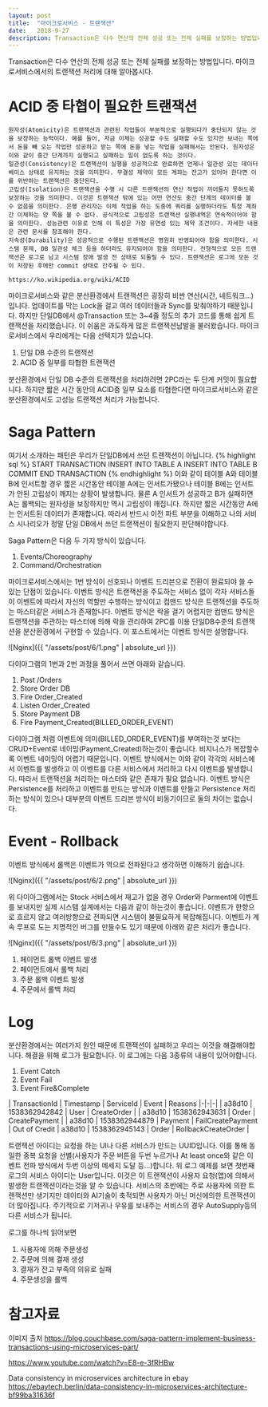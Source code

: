 ```yaml
---
layout: post
title:  "마이크로서비스 - 트랜잭션"
date:   2018-9-27
description: Transaction은 다수 연산의 전체 성공 또는 전체 실패를 보장하는 방법입니다. 마이크로서비스에서의 트랜잭션 처리에 대해 알아봅시다.
---
```

<p class="intro"><span class="dropcap">T</span>ransaction은 다수 연산의 전체 성공 또는 전체 실패를 보장하는 방법입니다. 마이크로서비스에서의 트랜잭션 처리에 대해 알아봅시다.</p>

# ACID 중 타협이 필요한 트랜잭션
```
원자성(Atomicity)은 트랜잭션과 관련된 작업들이 부분적으로 실행되다가 중단되지 않는 것을 보장하는 능력이다. 예를 들어, 자금 이체는 성공할 수도 실패할 수도 있지만 보내는 쪽에서 돈을 빼 오는 작업만 성공하고 받는 쪽에 돈을 넣는 작업을 실패해서는 안된다. 원자성은 이와 같이 중간 단계까지 실행되고 실패하는 일이 없도록 하는 것이다.
일관성(Consistency)은 트랜잭션이 실행을 성공적으로 완료하면 언제나 일관성 있는 데이터베이스 상태로 유지하는 것을 의미한다. 무결성 제약이 모든 계좌는 잔고가 있어야 한다면 이를 위반하는 트랜잭션은 중단된다.
고립성(Isolation)은 트랜잭션을 수행 시 다른 트랜잭션의 연산 작업이 끼어들지 못하도록 보장하는 것을 의미한다. 이것은 트랜잭션 밖에 있는 어떤 연산도 중간 단계의 데이터를 볼 수 없음을 의미한다. 은행 관리자는 이체 작업을 하는 도중에 쿼리를 실행하더라도 특정 계좌간 이체하는 양 쪽을 볼 수 없다. 공식적으로 고립성은 트랜잭션 실행내역은 연속적이어야 함을 의미한다. 성능관련 이유로 인해 이 특성은 가장 유연성 있는 제약 조건이다. 자세한 내용은 관련 문서를 참조해야 한다.
지속성(Durability)은 성공적으로 수행된 트랜잭션은 영원히 반영되어야 함을 의미한다. 시스템 문제, DB 일관성 체크 등을 하더라도 유지되어야 함을 의미한다. 전형적으로 모든 트랜잭션은 로그로 남고 시스템 장애 발생 전 상태로 되돌릴 수 있다. 트랜잭션은 로그에 모든 것이 저장된 후에만 commit 상태로 간주될 수 있다.

https://ko.wikipedia.org/wiki/ACID
```

마이크로서비스와 같은 분산환경에서 트랜잭션은 굉장히 비싼 연산(시간, 네트워크...)입니다. 업데이트를 막는 Lock을 걸고 여러 데이터들과 Sync를 맞춰야하기 때문입니다. 하지만 단일DB에서 @Transaction 또는 3~4줄 정도의 추가 코드를 통해 쉽게 트랜잭션을 처리했습니다. 이 쉬움은 과도하게 많은 트랜잭션남발을 불러왔습니다. 마이크로서비스에서 우리에게는 다음 선택지가 있습니다.

1. 단일 DB 수준의 트랜잭션
2. ACID 중 일부를 타협한 트랜잭션

분산환경에서 단일 DB 수준의 트랜잭션을 처리하려면 2PC라는 두 단계 커밋이 필요합니다. 하지만 짧은 시간 동안의 ACID중 일부 요소를 타협한다면 마이크로서비스와 같은 분산환경에서도 고성능 트랜잭션 처리가 가능합니다.

# Saga Pattern
여기서 소개하는 패턴은 우리가 단일DB에서 쓰던 트랜잭션이 아닙니다.
{% highlight sql %}
START TRANSACTION
INSERT INTO TABLE A
INSERT INTO TABLE B
COMMIT
END TRANSACTION 
{% endhighlight %}
이와 같이 테이블 A와 테이블 B에 인서트할 경우 짧은 시간동안 테이블 A에는 인서트가됐으나 테이블 B에는 인서트가 안된 고립성이 깨지는 상황이 발생합니다. 물론 A 인서트가 성공하고 B가 실패하면 A는 롤백되는 원자성을 보장하지만 역시 고립성이 깨집니다. 하지만 짧은 시간동안 A에는 인서트된 데이터가 존재합니다. 따라서 반드시 이전 파트 부분을 이해하고 나의 서비스 시나리오가 정말 단일 DB에서 쓰던 트랜잭션이 필요한지 판단해야합니다.

Saga Pattern은 다음 두 가지 방식이 있습니다.
1. Events/Choreography
2. Command/Orchestration

마이크로서비스에서는 1번 방식이 선호되나 이벤트 드리븐으로 전환이 완료되야 쓸 수 있는 단점이 있습니다. 이벤트 방식은 트랜잭션을 주도하는 서비스 없이 각자 서비스들이 이벤트에 따라서 자신의 역할만 수행하는 방식이고 컴맨드 방식은 트랜잭션을 주도하는 마스터같은 서비스가 존재합니다. 이벤트 방식은 락을 걸기 어렵지만 컴맨드 방식은 트랜잭션을 주관하는 마스터에 의해 락을 관리하여 2PC를 이용 단일DB수준의 트랜잭션을 분산환경에서 구현할 수 있습니다. 이 포스트에서는 이벤트 방식만 설명합니다.

![Nginx]({{ "/assets/post/6/1.png" | absolute_url }})

다이아그램의 1번과 2번 과정을 풀어서 쓰면 아래와 같습니다.

1. Post /Orders
2. Store Order DB
3. Fire Order_Created
1. Listen Order_Created
2. Store Payment DB
3. Fire Payment_Created(BILLED_ORDER_EVENT)

다이아그램 처럼 이벤트에 의미(BILLED_ORDER_EVENT)를 부여하는것 보다는 CRUD+Event로 네이밍(Payment_Created)하는것이 좋습니다. 비지니스가 복잡할수록 이벤트 네이밍이 어렵기 때문입니다. 이벤트 방식에서는 이와 같이 각각의 서비스에서 이벤트를 발생하고 이 이벤트를 다른 서비스에서 처리하고 다시 이벤트를 발생합니다. 따라서 트랜잭션을 처리하는 마스터와 같은 존재가 필요 없습니다. 이벤트 방식은 Persistence를 처리하고 이벤트를 만드는 방식과 이벤트를 만들고 Persistence 처리하는 방식이 있으나 대부분의 이벤트 드리븐 방식이 비동기이므로 둘의 차이는 없습니다.

# Event - Rollback

이벤트 방식에서 롤백은 이벤트가 역으로 전파된다고 생각하면 이해하기 쉽습니다.

![Nginx]({{ "/assets/post/6/2.png" | absolute_url }})

위 다이아그램에서는 Stock 서비스에서 재고가 없을 경우 Order와 Parment에 이벤트를 보내지만 실제 시스템 설계에서는 다음과 같이 하는것이 좋습니다. 이벤트가 한향으로 흐르지 않고 여러방향으로 전파되면 시스템이 불필요하게 복잡해집니다. 이벤트가 계속 루프로 도는 치명적인 버그를 만들수도 있기 때문에 아래와 같은 처리가 좋습니다.

![Nginx]({{ "/assets/post/6/3.png" | absolute_url }})

1. 페이먼트 롤백 이벤트 발생
2. 페이먼트에서 롤백 처리
3. 주문 롤백 이벤트 발생
4. 주문에서 롤백 처리

# Log

분산환경에서는 여러가지 원인 때문에 트랜잭션이 실패하고 우리는 이것을 해결해야합니다. 해결을 위해 로그가 필요합니다. 이 로그에는 다음 3종류의 내용이 있어야합니다.

1. Event Catch
2. Event Fail
3. Event Fire&Complete

| TransactionId | Timestamp | ServiceId | Event | Reasons
|-|-|-|
| a38d10 | 1538362942842 | User | CreateOrder |
| a38d10 | 1538362943631 | Order | CreatePayment |
| a38d10 | 1538362944879 | Payment | FailCreatePayment | Out of Credit
| a38d10 | 1538362945143 | Order | RollbackCreateOrder |

트랜잭션 아이디는 요청을 하는 UI나 다른 서비스가 만드는 UUID입니다. 이를 통해 동일한 중복 요청을 선별(사용자가 주문 버튼을 두번 누르거나 At least once와 같은 이벤트 전파 방식에서 두번 이상의 메세지 도달 등...)합니다. 위 로그 예제를 보면 첫번째 로그의 서비스 아이디는 User입니다. 이것은 이 트랜잭션이 사용자 요청(앱)에 의해서 발생한 트랜잭션이라는것을 알 수 있습니다. 서비스의 초반에는 주로 사용자에 의한 트랜잭션만 생기지만 데이터와 AI기술이 축적되면 사용자가 아닌 머신에의한 트랜잭션이 더 많아집니다. 주기적으로 기저귀나 우유를 보내주는 서비스의 경우 AutoSupply등의 다른 서비스가 됩니다.

로그를 하나씩 읽어보면

1. 사용자에 의해 주문생성
2. 주문에 의해 결재 생성
3. 결재가 잔고 부족의 의유로 실패
4. 주문생성을 롤백

# 참고자료
이미지 출처 <https://blog.couchbase.com/saga-pattern-implement-business-transactions-using-microservices-part/>

<https://www.youtube.com/watch?v=E8-e-3fRHBw>

Data consistency in microservices architecture in ebay <https://ebaytech.berlin/data-consistency-in-microservices-architecture-bf99ba31636f>
